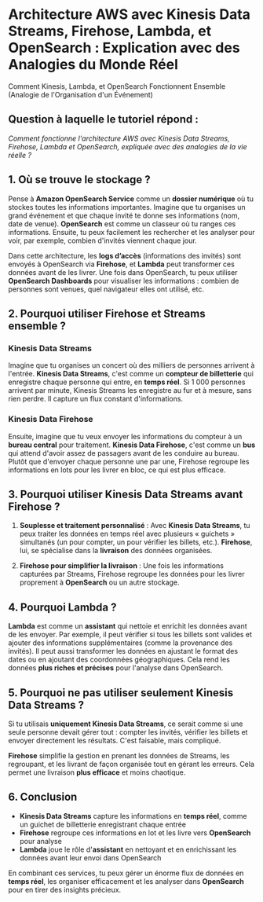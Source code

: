 # Architecture AWS avec Kinesis Data Streams, Firehose, Lambda, et OpenSearch : Explication avec des Analogies du Monde Réel  
Comment Kinesis, Lambda, et OpenSearch Fonctionnent Ensemble (Analogie de l'Organisation d'un Événement)

## Question à laquelle le tutoriel répond :

*Comment fonctionne l'architecture AWS avec Kinesis Data Streams, Firehose, Lambda et OpenSearch, expliquée avec des analogies de la vie réelle ?*

## 1. Où se trouve le stockage ?  

Pense à **Amazon OpenSearch Service** comme un **dossier numérique** où tu stockes toutes les informations importantes. Imagine que tu organises un grand événement et que chaque invité te donne ses informations (nom, date de venue). **OpenSearch** est comme un classeur où tu ranges ces informations. Ensuite, tu peux facilement les rechercher et les analyser pour voir, par exemple, combien d'invités viennent chaque jour.

Dans cette architecture, les **logs d’accès** (informations des invités) sont envoyés à OpenSearch via **Firehose**, et **Lambda** peut transformer ces données avant de les livrer. Une fois dans OpenSearch, tu peux utiliser **OpenSearch Dashboards** pour visualiser les informations : combien de personnes sont venues, quel navigateur elles ont utilisé, etc.

## 2. Pourquoi utiliser Firehose et Streams ensemble ?

### Kinesis Data Streams  
Imagine que tu organises un concert où des milliers de personnes arrivent à l'entrée. **Kinesis Data Streams**, c'est comme un **compteur de billetterie** qui enregistre chaque personne qui entre, en **temps réel**. Si 1 000 personnes arrivent par minute, Kinesis Streams les enregistre au fur et à mesure, sans rien perdre. Il capture un flux constant d'informations.

### Kinesis Data Firehose  
Ensuite, imagine que tu veux envoyer les informations du compteur à un **bureau central** pour traitement. **Kinesis Data Firehose**, c'est comme un **bus** qui attend d'avoir assez de passagers avant de les conduire au bureau. Plutôt que d'envoyer chaque personne une par une, Firehose regroupe les informations en lots pour les livrer en bloc, ce qui est plus efficace.

## 3. Pourquoi utiliser Kinesis Data Streams avant Firehose ?  

1. **Souplesse et traitement personnalisé** : Avec **Kinesis Data Streams**, tu peux traiter les données en temps réel avec plusieurs « guichets » simultanés (un pour compter, un pour vérifier les billets, etc.). **Firehose**, lui, se spécialise dans la **livraison** des données organisées.

2. **Firehose pour simplifier la livraison** : Une fois les informations capturées par Streams, Firehose regroupe les données pour les livrer proprement à **OpenSearch** ou un autre stockage.

## 4. Pourquoi Lambda ?  

**Lambda** est comme un **assistant** qui nettoie et enrichit les données avant de les envoyer. Par exemple, il peut vérifier si tous les billets sont valides et ajouter des informations supplémentaires (comme la provenance des invités). Il peut aussi transformer les données en ajustant le format des dates ou en ajoutant des coordonnées géographiques. Cela rend les données **plus riches et précises** pour l'analyse dans OpenSearch.

## 5. Pourquoi ne pas utiliser seulement Kinesis Data Streams ?  

Si tu utilisais **uniquement Kinesis Data Streams**, ce serait comme si une seule personne devait gérer tout : compter les invités, vérifier les billets et envoyer directement les résultats. C'est faisable, mais compliqué.

**Firehose** simplifie la gestion en prenant les données de Streams, les regroupant, et les livrant de façon organisée tout en gérant les erreurs. Cela permet une livraison **plus efficace** et moins chaotique.

## 6. Conclusion  

- **Kinesis Data Streams** capture les informations en **temps réel**, comme un guichet de billetterie enregistrant chaque entrée  
- **Firehose** regroupe ces informations en lot et les livre vers **OpenSearch** pour analyse  
- **Lambda** joue le rôle d'**assistant** en nettoyant et en enrichissant les données avant leur envoi dans OpenSearch  

En combinant ces services, tu peux gérer un énorme flux de données en **temps réel**, les organiser efficacement et les analyser dans **OpenSearch** pour en tirer des insights précieux.
